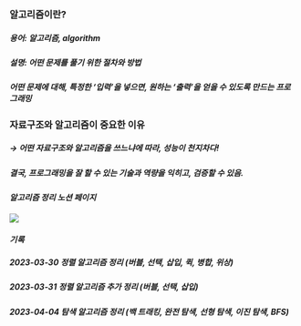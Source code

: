 ### 알고리즘이란?
##### 용어: 알고리즘, algorithm
##### 설명: 어떤 문제를 풀기 위한 절차와 방법
##### 어떤 문제에 대해, 특정한 ‘입력’을 넣으면, 원하는 ‘출력’을 얻을 수 있도록 만드는 프로그래밍
   
### 자료구조와 알고리즘이 중요한 이유
##### → 어떤 자료구조와 알고리즘을 쓰느냐에 따라, 성능이 천지차다!
##### 결국, 프로그래밍을 잘 할 수 있는 기술과 역량을 익히고, 검증할 수 있음.

#### *알고리즘 정리 노션 페이지* 
<a href="https://vigorous-cartoon-8db.notion.site/1a3465ce29254dbea78b05ede1eb4ee0">
  <img src="https://img.shields.io/badge/notion page-green?style=for-the-badge&logo=notion&logoColor=white">
</a>
</br>

#### *기록* 
##### 2023-03-30 정렬 알고리즘 정리 (버블, 선택, 삽입, 퀵, 병합, 위상)
##### 2023-03-31 정렬 알고리즘 추가 정리 (버블, 선택, 삽입)
##### 2023-04-04 탐색 알고리즘 정리 (백 트래킹, 완전 탐색, 선형 탐색, 이진 탐색, BFS)
